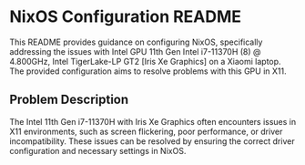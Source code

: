 
# NixOS Configuration README

This README provides guidance on configuring NixOS, specifically addressing the issues with Intel GPU 11th Gen Intel i7-11370H (8) @ 4.800GHz, Intel TigerLake-LP GT2 [Iris Xe Graphics] on a Xiaomi laptop. The provided configuration aims to resolve problems with this GPU in X11. 
## Problem Description 

The Intel 11th Gen i7-11370H with Iris Xe Graphics often encounters issues in X11 environments, such as screen flickering, poor performance, or driver incompatibility. These issues can be resolved by ensuring the correct driver configuration and necessary settings in NixOS.